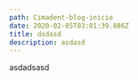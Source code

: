 ```yaml
---
path: Cimadent-blog-inicio
date: 2020-02-05T03:01:39.886Z
title: dsdasd
description: asdasd
---
```

asdadsasd
